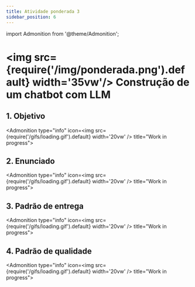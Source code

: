 ```yaml
---
title: Atividade ponderada 3
sidebar_position: 6
---
```

import Admonition from '@theme/Admonition';

# <img src={require('/img/ponderada.png').default} width='35vw'/> Construção de um chatbot com LLM

## 1. Objetivo

<Admonition 
    type="info" 
    icon=<img src={require('/gifs/loading.gif').default} width='20vw' />
    title="Work in progress">

</Admonition>

## 2. Enunciado

<Admonition 
    type="info" 
    icon=<img src={require('/gifs/loading.gif').default} width='20vw' />
    title="Work in progress">

</Admonition>

## 3. Padrão de entrega

<Admonition 
    type="info" 
    icon=<img src={require('/gifs/loading.gif').default} width='20vw' />
    title="Work in progress">

</Admonition>

## 4. Padrão de qualidade

<Admonition 
    type="info" 
    icon=<img src={require('/gifs/loading.gif').default} width='20vw' />
    title="Work in progress">

</Admonition>
